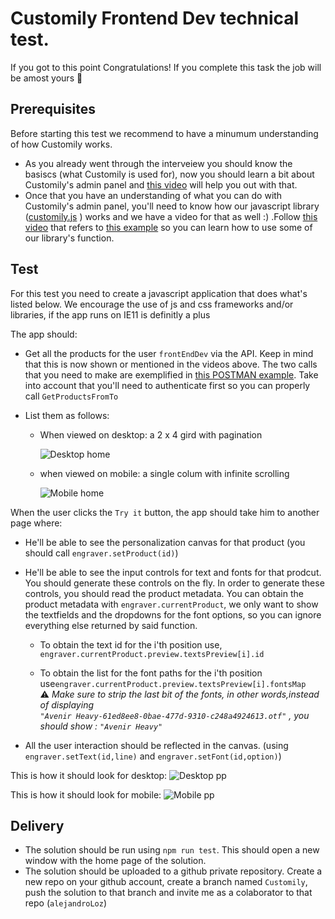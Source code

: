 # Customily Frontend Dev technical test.

If you got to this point Congratulations! If you complete this task the job will be amost yours 💪

## Prerequisites
Before starting this test we recommend to have a minumum understanding of how Customily works.
- As you already went through the interveiew you should know the basiscs (what Customily is used for), now you should learn a bit about Customily's admin panel and [this video](https://www.youtube.com/watch?v=j6-fIL6bSTA) will help you out with that.
- Once that you have an understanding of what you can do with Customily's admin panel, you'll need to know how our javascript library ([customily.js](https://app.customily.com/customily.js) ) works 
and we have a video for that as well :) .Follow [this video](https://www.youtube.com/watch?v=nFA4rfmzXqk) that refers to [this example](https://app.customily.com/example.html) so you can learn how to use some of our library's function.

## Test

For this test you need to create a javascript application that does what's listed below.
We encourage the use of js and css frameworks and/or libraries, if the app runs on IE11 is definitly a plus

The app should:
- Get all the products for the user `frontEndDev` via the API. Keep in mind that this is now shown or mentioned in the videos above.
The two calls that you need to make are exemplified in [this POSTMAN example](https://app.customily.com/CustomilyAPIExamples.postman_collection.json). 
Take into account that you'll need to authenticate first so you can properly call `GetProductsFromTo`

- List them as follows:

  - When viewed on desktop: a 2 x 4 gird with pagination 
  
    ![Desktop home](http://i.imgur.com/KAVLzbH.png)

  - when viewed on mobile: a single colum with infinite scrolling 
  
    ![Mobile home](https://i.imgur.com/PoDR0py.png)  
   
   
When the user clicks the `Try it` button, the app should take him to another page where:

  - He'll be able to see the personalization canvas for that product (you should call `engraver.setProduct(id)`)
  - He'll be able to see the input controls for text and fonts for that prodcut. You should generate these controls on the fly. 
    In order to generate these controls, you should read the product metadata. 
      You can obtain the product metadata with `engraver.currentProduct`, we only want to show the textfields and the dropdowns for the font options, so you can ignore everything else returned by said function.

      - To obtain the text id for the i'th position use, `engraver.currentProduct.preview.textsPreview[i].id`
      
      - To obtain the list for the font paths for the i'th position use`engraver.currentProduct.preview.textsPreview[i].fontsMap`<br/>
:warning: *Make sure to strip the last bit of the fonts, in other words,instead of displaying <br/>`"Avenir Heavy-61ed8ee8-0bae-477d-9310-c248a4924613.otf"` , you should show : `"Avenir Heavy"`*
  - All the user interaction should be reflected in the canvas. (using `engraver.setText(id,line)` and `engraver.setFont(id,option)`)
  
  This is how it should look for desktop:
  ![Desktop pp](https://i.imgur.com/1OMtQwj.png)
  
  This is how it should look for mobile:
  ![Mobile pp](https://i.imgur.com/CMUrC4b.png)  
   


## Delivery

  - The solution should be run using `npm run test`. This should open a new window with the home page of the solution.
  - The solution should be uploaded to a github private repository. Create a new repo on your github account, create a branch named `Customily`, push the solution to that branch and invite me as a colaborator to that repo (`alejandroLoz`)

